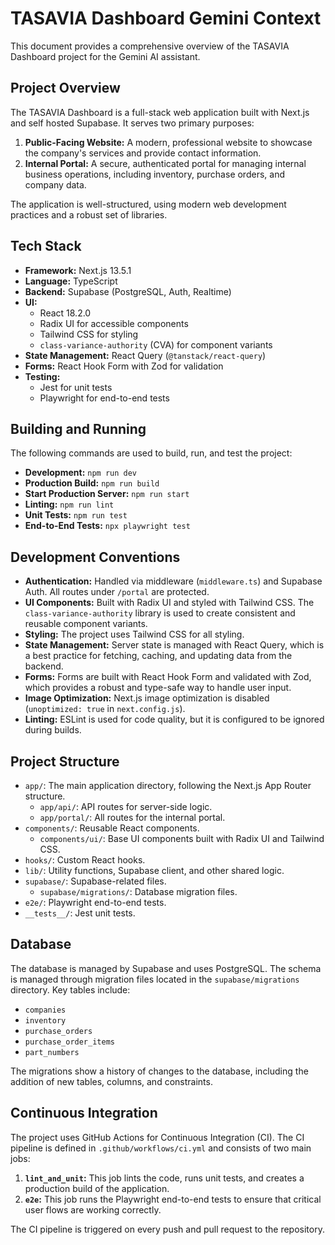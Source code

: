 # TASAVIA Dashboard Gemini Context

This document provides a comprehensive overview of the TASAVIA Dashboard project for the Gemini AI assistant.

## Project Overview

The TASAVIA Dashboard is a full-stack web application built with Next.js and self hosted Supabase. It serves two primary purposes:

1.  **Public-Facing Website:** A modern, professional website to showcase the company's services and provide contact information.
2.  **Internal Portal:** A secure, authenticated portal for managing internal business operations, including inventory, purchase orders, and company data.

The application is well-structured, using modern web development practices and a robust set of libraries.

## Tech Stack

*   **Framework:** Next.js 13.5.1
*   **Language:** TypeScript
*   **Backend:** Supabase (PostgreSQL, Auth, Realtime)
*   **UI:**
    *   React 18.2.0
    *   Radix UI for accessible components
    *   Tailwind CSS for styling
    *   `class-variance-authority` (CVA) for component variants
*   **State Management:** React Query (`@tanstack/react-query`)
*   **Forms:** React Hook Form with Zod for validation
*   **Testing:**
    *   Jest for unit tests
    *   Playwright for end-to-end tests

## Building and Running

The following commands are used to build, run, and test the project:

*   **Development:** `npm run dev`
*   **Production Build:** `npm run build`
*   **Start Production Server:** `npm run start`
*   **Linting:** `npm run lint`
*   **Unit Tests:** `npm run test`
*   **End-to-End Tests:** `npx playwright test`

## Development Conventions

*   **Authentication:** Handled via middleware (`middleware.ts`) and Supabase Auth. All routes under `/portal` are protected.
*   **UI Components:** Built with Radix UI and styled with Tailwind CSS. The `class-variance-authority` library is used to create consistent and reusable component variants.
*   **Styling:** The project uses Tailwind CSS for all styling.
*   **State Management:** Server state is managed with React Query, which is a best practice for fetching, caching, and updating data from the backend.
*   **Forms:** Forms are built with React Hook Form and validated with Zod, which provides a robust and type-safe way to handle user input.
*   **Image Optimization:** Next.js image optimization is disabled (`unoptimized: true` in `next.config.js`).
*   **Linting:** ESLint is used for code quality, but it is configured to be ignored during builds.

## Project Structure

*   `app/`: The main application directory, following the Next.js App Router structure.
    *   `app/api/`: API routes for server-side logic.
    *   `app/portal/`: All routes for the internal portal.
*   `components/`: Reusable React components.
    *   `components/ui/`: Base UI components built with Radix UI and Tailwind CSS.
*   `hooks/`: Custom React hooks.
*   `lib/`: Utility functions, Supabase client, and other shared logic.
*   `supabase/`: Supabase-related files.
    *   `supabase/migrations/`: Database migration files.
*   `e2e/`: Playwright end-to-end tests.
*   `__tests__/`: Jest unit tests.

## Database

The database is managed by Supabase and uses PostgreSQL. The schema is managed through migration files located in the `supabase/migrations` directory. Key tables include:

*   `companies`
*   `inventory`
*   `purchase_orders`
*   `purchase_order_items`
*   `part_numbers`

The migrations show a history of changes to the database, including the addition of new tables, columns, and constraints.

## Continuous Integration

The project uses GitHub Actions for Continuous Integration (CI). The CI pipeline is defined in `.github/workflows/ci.yml` and consists of two main jobs:

1.  **`lint_and_unit`:** This job lints the code, runs unit tests, and creates a production build of the application.
2.  **`e2e`:** This job runs the Playwright end-to-end tests to ensure that critical user flows are working correctly.

The CI pipeline is triggered on every push and pull request to the repository.
